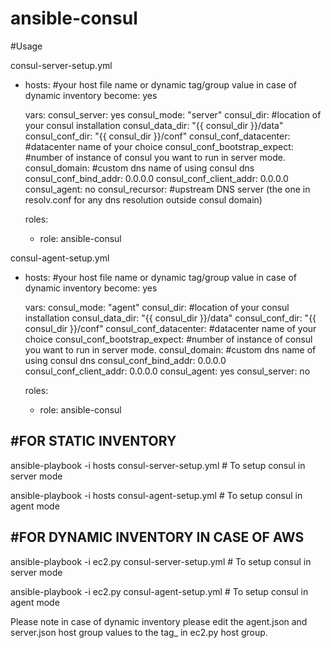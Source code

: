 # ansible-consul

#Usage

consul-server-setup.yml

- hosts: #your host file name or dynamic tag/group value in case of dynamic inventory
  become: yes

  vars:
    consul_server: yes
    consul_mode: "server"
    consul_dir:  #location of your consul installation
    consul_data_dir:  "{{ consul_dir }}/data"
    consul_conf_dir:  "{{ consul_dir }}/conf"
    consul_conf_datacenter: #datacenter name of your choice
    consul_conf_bootstrap_expect:  #number of instance of consul you want to run in server mode.
    consul_domain:  #custom dns name of using consul dns
    consul_conf_bind_addr: 0.0.0.0
    consul_conf_client_addr: 0.0.0.0
    consul_agent: no
    consul_recursor: #upstream DNS server (the one in resolv.conf for any dns resolution outside consul domain)

  roles:
    - role: ansible-consul

consul-agent-setup.yml 

- hosts:  #your host file name or dynamic tag/group value in case of dynamic inventory
  become: yes

  vars:
    consul_mode: "agent"
    consul_dir: #location of your consul installation
    consul_data_dir:  "{{ consul_dir }}/data"
    consul_conf_dir:  "{{ consul_dir }}/conf"
    consul_conf_datacenter: #datacenter name of your choice
    consul_conf_bootstrap_expect: #number of instance of consul you want to run in server mode.
    consul_domain: #custom dns name of using consul dns
    consul_conf_bind_addr: 0.0.0.0
    consul_conf_client_addr: 0.0.0.0
    consul_agent: yes
    consul_server: no

  roles:
    - role: ansible-consul

#FOR STATIC INVENTORY
---------------------

ansible-playbook -i hosts consul-server-setup.yml # To setup consul in server mode

ansible-playbook -i hosts consul-agent-setup.yml  # To setup consul in agent mode


#FOR DYNAMIC INVENTORY IN CASE OF AWS
-------------------------------------

ansible-playbook -i ec2.py consul-server-setup.yml # To setup consul in server mode

ansible-playbook -i ec2.py consul-agent-setup.yml  # To setup consul in agent mode

Please note in case of dynamic inventory please edit the agent.json and server.json host group values to the tag_ in ec2.py host group.
